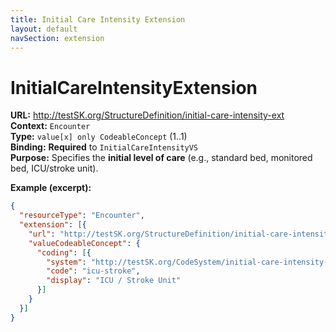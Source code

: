 ```yaml
---
title: Initial Care Intensity Extension
layout: default
navSection: extension
---
```


# InitialCareIntensityExtension

**URL:** http://testSK.org/StructureDefinition/initial-care-intensity-ext  
**Context:** `Encounter`  
**Type:** `value[x] only CodeableConcept` (1..1)  
**Binding:** **Required** to `InitialCareIntensityVS`  
**Purpose:** Specifies the **initial level of care** (e.g., standard bed, monitored bed, ICU/stroke unit).

**Example (excerpt):**
```json
{
  "resourceType": "Encounter",
  "extension": [{
    "url": "http://testSK.org/StructureDefinition/initial-care-intensity-ext",
    "valueCodeableConcept": {
      "coding": [{
        "system": "http://testSK.org/CodeSystem/initial-care-intensity-cs",
        "code": "icu-stroke",
        "display": "ICU / Stroke Unit"
      }]
    }
  }]
}